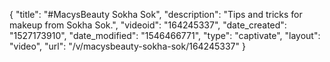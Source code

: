 {
    "title": "#MacysBeauty  Sokha Sok",
    "description": "Tips and tricks for makeup from Sokha Sok.",
    "videoid": "164245337",
    "date_created": "1527173910",
    "date_modified": "1546466771",
    "type": "captivate",
    "layout": "video",
    "url": "\/v\/macysbeauty-sokha-sok\/164245337"
}